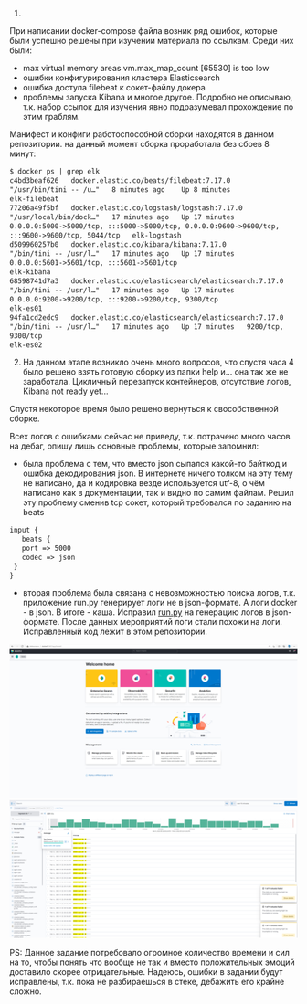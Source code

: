 



1.

При написании docker-compose файла возник ряд ошибок, которые были успешно решены при изучении материала по ссылкам. Среди них были:
 - max virtual memory areas vm.max_map_count [65530] is too low
 - ошибки конфигурирования кластера Elasticsearch
 - ошибка доступа filebeat к сокет-файлу докера
 - проблемы запуска Kibana
 и многое другое. Подробно не описываю, т.к. набор ссылок для изучения явно подразумевал прохождение по этим граблям.

Манифест и конфиги работоспособной сборки находятся в данном репозитории.
на данный момент сборка проработала без сбоев 8 минут:

```
$ docker ps | grep elk
c4bd3beaf626   docker.elastic.co/beats/filebeat:7.17.0                "/usr/bin/tini -- /u…"   8 minutes ago    Up 8 minutes                                                                                                     elk-filebeat
77206a49f5bf   docker.elastic.co/logstash/logstash:7.17.0             "/usr/local/bin/dock…"   17 minutes ago   Up 17 minutes   0.0.0.0:5000->5000/tcp, :::5000->5000/tcp, 0.0.0.0:9600->9600/tcp, :::9600->9600/tcp, 5044/tcp   elk-logstash
d509960257b0   docker.elastic.co/kibana/kibana:7.17.0                 "/bin/tini -- /usr/l…"   17 minutes ago   Up 17 minutes   0.0.0.0:5601->5601/tcp, :::5601->5601/tcp                                                        elk-kibana
68598741d7a3   docker.elastic.co/elasticsearch/elasticsearch:7.17.0   "/bin/tini -- /usr/l…"   17 minutes ago   Up 17 minutes   0.0.0.0:9200->9200/tcp, :::9200->9200/tcp, 9300/tcp                                              elk-es01
94fa1cd2edc9   docker.elastic.co/elasticsearch/elasticsearch:7.17.0   "/bin/tini -- /usr/l…"   17 minutes ago   Up 17 minutes   9200/tcp, 9300/tcp                                                                               elk-es02
```

2. На данном этапе возникло очень много вопросов, что спустя часа 4 было решено взять готовую сборку из папки help и... она так же не заработала. Цикличный перезапуск контейнеров, отсутствие логов, Kibana not ready yet...

Спустя некоторое время было решено вернуться к свособственной сборке. 

Всех логов с ошибками сейчас не приведу, т.к. потрачено много часов на дебаг, опишу лишь основные проблемы, которые запомнил:
 - была проблема с тем, что вместо json сыпался какой-то байткод и ошибка декодирования json. В интернете ничего толком на эту тему не написано, да и кодировка везде используется utf-8, о чём написано как в документации, так и видно по самим файлам. Решил эту проблему сменив tcp сокет, который требовался по заданию на beats
 ```
input {
    beats {
    port => 5000
    codec => json
  }
}
 ```

  - вторая проблема была связана с невозможностью поиска логов, т.к. приложение run.py генерирует логи не в json-формате. А логи docker - в json. В итоге - каша. Исправил [run.py](pinger/run.py) на генерацию логов в json-формате. После данных мероприятий логи стали похожи на логи. Исправленный код лежит в этом репозитории.

![kib02.png](kib02.png)
![kib03.png](kib03.png)

  PS: Данное задание потребовало огромное количество времени и сил на то, чтобы понять что вообще не так и вместо положительных эмоций доставило скорее отрицательные. Надеюсь, ошибки в задании будут исправлены, т.к. пока не разбираешься в стеке, дебажить его крайне сложно.
